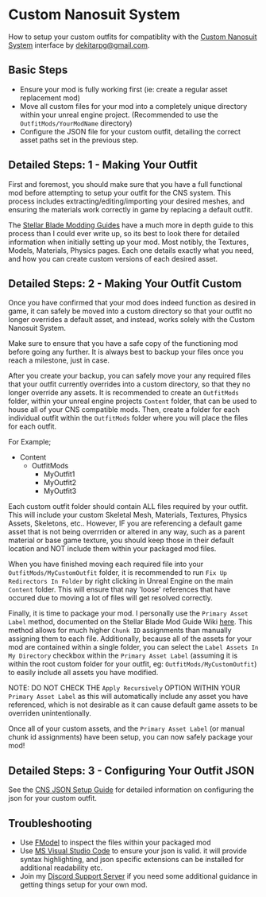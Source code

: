 
# Custom Nanosuit System 
How to setup your custom outfits for compatiblity with the [Custom Nanosuit System](https://www.nexusmods.com/stellarblade/mods/1496) interface by dekitarpg@gmail.com. 


## Basic Steps
- Ensure your mod is fully working first (ie: create a regular asset replacement mod)
- Move all custom files for your mod into a completely unique directory within your unreal engine project. (Recommended to use the `OutfitMods/YourModName` directory)
- Configure the JSON file for your custom outfit, detailing the correct asset paths set in the previous step.


## Detailed Steps: 1 - Making Your Outfit
First and foremost, you should make sure that you have a full functional mod before attempting to setup your outfit for the CNS system. This process includes extracting/editing/importing your desired meshes, and ensuring the materials work correctly in game by replacing a default outfit.

The [Stellar Blade Modding Guides](https://github.com/Stellar-Blade-Modding-Team/Stellar-Blade-Modding-Guide/wiki) have a much more in depth guide to this process than I could ever write up, so its best to look there for detailed information when initially setting up your mod. Most notibly, the Textures, Models, Materials, Physics pages. Each one details exactly what you need, and how you can create custom versions of each desired asset.


## Detailed Steps: 2 - Making Your Outfit Custom
Once you have confirmed that your mod does indeed function as desired in game, it can safely be moved into a custom directory so that your outfit no longer overrides a default asset, and instead, works solely with the Custom Nanosuit System. 

Make sure to ensure that you have a safe copy of the functioning mod before going any further. It is always best to backup your files once you reach a milestone, just in case. 

After you create your backup, you can safely move your any required files that your outfit currently overrides into a custom directory, so that they no longer override any assets. It is recommended to create an `OutfitMods` folder, within your unreal engine projects `Content` folder, that can be used to house all of your CNS compatible mods. Then, create a folder for each individual outfit within the `OutfitMods` folder where you will place the files for each outfit. 

For Example;
- Content
  - OutfitMods
    - MyOutfit1
    - MyOutfit2
    - MyOutfit3
    
Each custom outfit folder should contain ALL files required by your outfit. This will include your custom Skeletal Mesh, Materials, Textures, Physics Assets, Skeletons, etc.. However, IF you are referencing a default game asset that is not being overrriden or altered in any way, such as a parent material or base game texture, you should keep those in their default location and NOT include them within your packaged mod files. 

When you have finished moving each required file into your `OutfitMods/MyCustomOutfit` folder, it is recommended to run `Fix Up Redirectors In Folder` by right clicking in Unreal Engine on the main `Content` folder. This will ensure that nay 'loose' references that have occured due to moving a lot of files will get resolved correctly. 

Finally, it is time to package your mod. I personally use the `Primary Asset Label` method, documented on the Stellar Blade Mod Guide Wiki [here](https://github.com/Stellar-Blade-Modding-Team/Stellar-Blade-Modding-Guide/wiki/Packaging-Mods#step-1-primaryassetlabel). This method allows for much higher `Chunk ID` assignments than manually assigning them to each file. Additionally, because all of the assets for your mod are contained within a single folder, you can select the `Label Assets In My Directory` checkbox within the `Primary Asset Label` (assuming it is within the root custom folder for your outfit, eg: `OutfitMods/MyCustomOutfit`) to easily include all assets you have modified. 

NOTE: DO NOT CHECK THE `Apply Recursively` OPTION WITHIN YOUR `Primary Asset Label` as this will automatically include any asset you have referenced, which is not desirable as it can cause default game assets to be overriden unintentionally. 

Once all of your custom assets, and the `Primary Asset Label` (or manual chunk id assignments) have been setup, you can now safely package your mod!


## Detailed Steps: 3 - Configuring Your Outfit JSON
See the [CNS JSON Setup Guide](/guides/cns-json-setup.md) for detailed information on configuring the json for your custom outfit. 


## Troubleshooting
- Use [FModel](https://github.com/4sval/FModel) to inspect the files within your packaged mod
- Use [MS Visual Studio Code](https://code.visualstudio.com/) to ensure your json is valid. it will provide syntax highlighting, and json specific extensions can be installed for additional readability etc. 
- Join my [Discord Support Server](https://discord.gg/DCXh2TUF2u) if you need some additional guidance in getting things setup for your own mod. 

